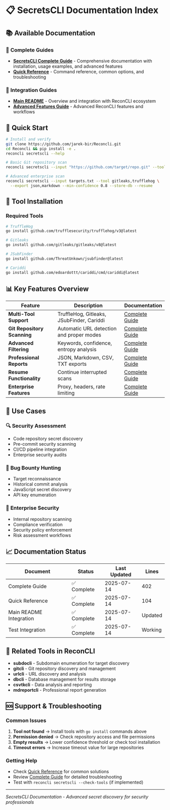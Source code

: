 # 📋 SecretsCLI Documentation Index

## 📚 Available Documentation

### 🎯 **Complete Guides**
- **[SecretsCLI Complete Guide](SECRETSCLI_GUIDE.md)** - Comprehensive documentation with installation, usage examples, and advanced features
- **[Quick Reference](SECRETSCLI_QUICK_REFERENCE.md)** - Command reference, common options, and troubleshooting

### 🔗 **Integration Guides**
- **[Main README](../README.md#-secret-discovery--analysis-secretscli)** - Overview and integration with ReconCLI ecosystem
- **[Advanced Features Guide](ADVANCED_FEATURES_GUIDE.md)** - Advanced ReconCLI features and workflows

## 🚀 Quick Start

```bash
# Install and verify
git clone https://github.com/jarek-bir/Reconcli.git
cd Reconcli && pip install -e .
reconcli secretscli --help

# Basic Git repository scan
reconcli secretscli --input "https://github.com/target/repo.git" --tool trufflehog --verbose

# Advanced enterprise scan
reconcli secretscli --input targets.txt --tool gitleaks,trufflehog \
  --export json,markdown --min-confidence 0.8 --store-db --resume
```

## 🔧 Tool Installation

### Required Tools
```bash
# TruffleHog
go install github.com/trufflesecurity/trufflehog/v3@latest

# Gitleaks
go install github.com/gitleaks/gitleaks/v8@latest

# JSubFinder
go install github.com/ThreatUnkown/jsubfinder@latest

# Cariddi
go install github.com/edoardottt/cariddi/cmd/cariddi@latest
```

## 📊 Key Features Overview

| Feature | Description | Documentation |
|---------|-------------|---------------|
| **Multi-Tool Support** | TruffleHog, Gitleaks, JSubFinder, Cariddi | [Complete Guide](SECRETSCLI_GUIDE.md#-key-features) |
| **Git Repository Scanning** | Automatic URL detection and proper modes | [Complete Guide](SECRETSCLI_GUIDE.md#-intelligent-source-detection) |
| **Advanced Filtering** | Keywords, confidence, entropy analysis | [Complete Guide](SECRETSCLI_GUIDE.md#-advanced-filtering--analysis) |
| **Professional Reports** | JSON, Markdown, CSV, TXT exports | [Complete Guide](SECRETSCLI_GUIDE.md#-professional-reporting) |
| **Resume Functionality** | Continue interrupted scans | [Complete Guide](SECRETSCLI_GUIDE.md#-enterprise-features) |
| **Enterprise Features** | Proxy, headers, rate limiting | [Complete Guide](SECRETSCLI_GUIDE.md#-enterprise-features) |

## 🎯 Use Cases

### 🔍 **Security Assessment**
- Code repository secret discovery
- Pre-commit security scanning
- CI/CD pipeline integration
- Enterprise security audits

### 🔐 **Bug Bounty Hunting**
- Target reconnaissance
- Historical commit analysis
- JavaScript secret discovery
- API key enumeration

### 🏢 **Enterprise Security**
- Internal repository scanning
- Compliance verification
- Security policy enforcement
- Risk assessment workflows

## 📈 Documentation Status

| Document | Status | Last Updated | Lines |
|----------|---------|--------------|-------|
| Complete Guide | ✅ Complete | 2025-07-14 | 402 |
| Quick Reference | ✅ Complete | 2025-07-14 | 104 |
| Main README Integration | ✅ Complete | 2025-07-14 | Updated |
| Test Integration | ✅ Complete | 2025-07-14 | Working |

## 🔄 Related Tools in ReconCLI

- **subdocli** - Subdomain enumeration for target discovery
- **gitcli** - Git repository discovery and management
- **urlcli** - URL discovery and analysis
- **dbcli** - Database management for results storage
- **csvtkcli** - Data analysis and reporting
- **mdreportcli** - Professional report generation

## 🆘 Support & Troubleshooting

### Common Issues
1. **Tool not found** → Install tools with `go install` commands above
2. **Permission denied** → Check repository access and file permissions
3. **Empty results** → Lower confidence threshold or check tool installation
4. **Timeout errors** → Increase timeout value for large repositories

### Getting Help
- Check [Quick Reference](SECRETSCLI_QUICK_REFERENCE.md#-troubleshooting) for common solutions
- Review [Complete Guide](SECRETSCLI_GUIDE.md#-troubleshooting) for detailed troubleshooting
- Test with `reconcli secretscli --check-tools` (if implemented)

---

*SecretsCLI Documentation - Advanced secret discovery for security professionals*
